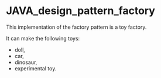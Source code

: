 # JAVA_design_pattern_factory

This implementation of the factory pattern is a toy factory.

It can make the following toys:
- doll,
- car,
- dinosaur,
- experimental toy.
